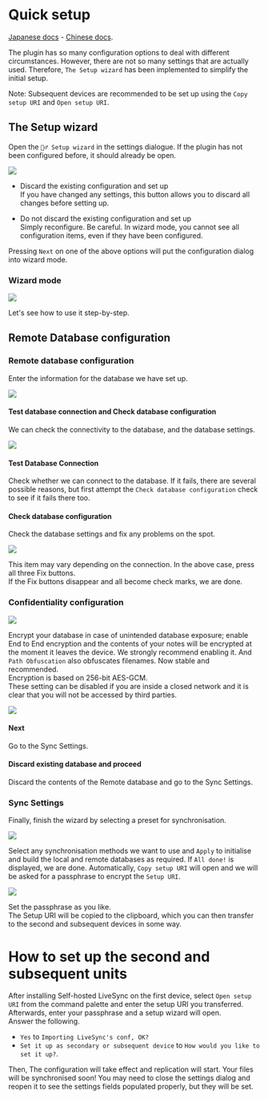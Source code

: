 # Quick setup

[Japanese docs](./quick_setup_ja.md) - [Chinese docs](./quick_setup_cn.md).

The plugin has so many configuration options to deal with different circumstances. However, there are not so many settings that are actually used. Therefore, `The Setup wizard` has been implemented to simplify the initial setup.

Note: Subsequent devices are recommended to be set up using the `Copy setup URI` and `Open setup URI`.

## The Setup wizard
Open the `🧙‍♂️ Setup wizard` in the settings dialogue. If the plugin has not been configured before, it should already be open.

![](../images/quick_setup_1.png)

- Discard the existing configuration and set up  
If you have changed any settings, this button allows you to discard all changes before setting up.

- Do not discard the existing configuration and set up  
Simply reconfigure. Be careful. In wizard mode, you cannot see all configuration items, even if they have been configured.

Pressing `Next` on one of the above options will put the configuration dialog into wizard mode.

### Wizard mode

![](../images/quick_setup_2.png)

Let's see how to use it step-by-step.

## Remote Database configuration

### Remote database configuration 

Enter the information for the database we have set up.  

![](../images/quick_setup_3.png)  


#### Test database connection and Check database configuration

We can check the connectivity to the database, and the database settings.

![](../images/quick_setup_5.png)  

#### Test Database Connection
Check whether we can connect to the database. If it fails, there are several possible reasons, but first attempt the `Check database configuration` check to see if it fails there too.

#### Check database configuration

Check the database settings and fix any problems on the spot.

![](../images/quick_setup_6.png)

This item may vary depending on the connection. In the above case, press all three Fix buttons.  
If the Fix buttons disappear and all become check marks, we are done.


### Confidentiality configuration

![](../images/quick_setup_4.png)

Encrypt your database in case of unintended database exposure; enable End to End encryption and the contents of your notes will be encrypted at the moment it leaves the device. We strongly recommend enabling it. And `Path Obfuscation` also obfuscates filenames. Now stable and recommended.  
Encryption is based on 256-bit AES-GCM.  
These setting can be disabled if you are inside a closed network and it is clear that you will not be accessed by third parties.

![](../images/quick_setup_7.png)

#### Next 
Go to the Sync Settings.

#### Discard existing database and proceed
Discard the contents of the Remote database and go to the Sync Settings.

### Sync Settings
Finally, finish the wizard by selecting a preset for synchronisation.

![](../images/quick_setup_9_1.png)

Select any synchronisation methods we want to use and `Apply` to initialise and build the local and remote databases as required. If `All done!` is displayed, we are done. Automatically, `Copy setup URI` will open and we will be asked for a passphrase to encrypt the `Setup URI`.

![](../images/quick_setup_10.png)

Set the passphrase as you like.  
The Setup URI will be copied to the clipboard, which you can then transfer to the second and subsequent devices in some way.

# How to set up the second and subsequent units
After installing Self-hosted LiveSync on the first device, select `Open setup URI` from the command palette and enter the setup URI you transferred. Afterwards, enter your passphrase and a setup wizard will open.  
Answer the following.

- `Yes` to `Importing LiveSync's conf, OK?`
- `Set it up as secondary or subsequent device` to `How would you like to set it up?`.

Then, The configuration will take effect and replication will start. Your files will be synchronised soon! You may need to close the settings dialog and reopen it to see the settings fields populated properly, but they will be set.
